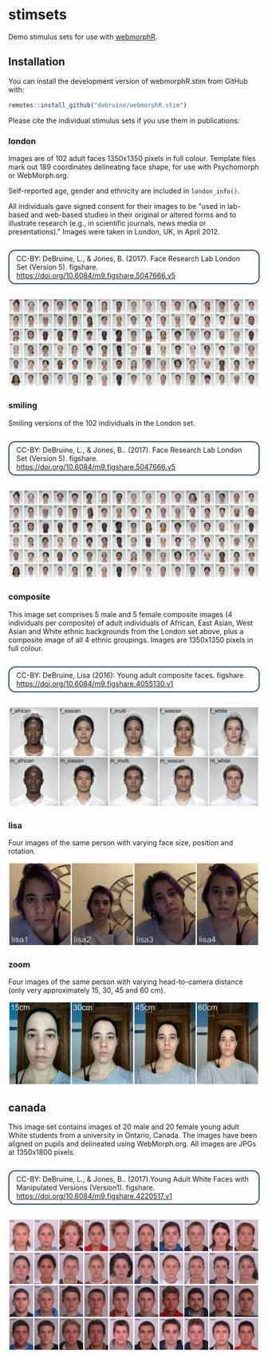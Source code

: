 # stimsets

<!-- badges: start -->
<!-- badges: end -->

<style>
cite {
  display: inline-block;
  font-style: normal;
  padding: 0.5em 1em;
  margin: 1em 0;
  border: 2px solid #204868;
  border-radius: 1em;
}
</style>

Demo stimulus sets for use with [webmorphR](https://debruine.github.io/webmorphR).

## Installation

You can install the development version of webmorphR.stim from GitHub with:

``` r
remotes::install_github("debruine/webmorphR.stim")
```

Please cite the individual stimulus sets if you use them in publications:

### london

Images are of 102 adult faces 1350x1350 pixels in full colour. Template files mark out 189 coordinates delineating face shape, for use with Psychomorph or WebMorph.org.

Self-reported age, gender and ethnicity are included in `london_info()`.

All individuals gave signed consent for their images to be "used in lab-based and web-based studies in their original or altered forms and to illustrate research (e.g., in scientific journals, news media or presentations)." Images were taken in London, UK, in April 2012.
    
<cite>CC-BY: DeBruine, L., & Jones, B. (2017). Face Research Lab London Set (Version 5). figshare. <https://doi.org/10.6084/m9.figshare.5047666.v5></cite>

![](man/figures/london.jpg)

### smiling

Smiling versions of the 102 individuals in the London set.
    
<cite>CC-BY: DeBruine, L., & Jones, B.. (2017). Face Research Lab London Set (Version 5). figshare. <https://doi.org/10.6084/m9.figshare.5047666.v5></cite>

![](man/figures/smiling.jpg)


### composite

This image set comprises 5 male and 5 female composite images (4 individuals per composite) of adult individuals of African, East Asian, West Asian and White ethnic backgrounds from the London set above, plus a composite image of all 4 ethnic groupings. Images are 1350x1350 pixels in full colour.

<cite>CC-BY: DeBruine, Lisa (2016): Young adult composite faces. figshare. <https://doi.org/10.6084/m9.figshare.4055130.v1></cite>

![](man/figures/composite.jpg)

### lisa

Four images of the same person with varying face size, position and rotation.

![](man/figures/lisa.jpg)

### zoom

Four images of the same person with varying head-to-camera distance (only very approximately 15, 30, 45 and 60 cm).

![](man/figures/zoom.jpg)

## canada

This image set contains images of 20 male and 20 female young adult White students from a university in Ontario, Canada. The images have been aligned on pupils and delineated using WebMorph.org. All images are JPGs at 1350x1800 pixels.

<cite>CC-BY: DeBruine, L., & Jones, B.. (2017).Young Adult White Faces with Manipulated Versions (Version1). figshare. <https://doi.org/10.6084/m9.figshare.4220517.v1></cite>

![](man/figures/canada.jpg)


